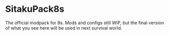 # SitakuPack8s
The official modpack for 8s. Mods and configs still WIP, but the final version of what you see here will be used in next survival world. 
